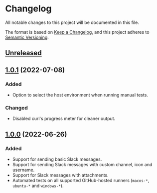 # Changelog

All notable changes to this project will be documented in this file.

The format is based on [Keep a Changelog](https://keepachangelog.com/en/1.0.0/),
and this project adheres to [Semantic Versioning](https://semver.org/spec/v2.0.0.html).

## [Unreleased]

## [1.0.1] (2022-07-08)

### Added
- Option to select the host environment when running manual tests.

### Changed
- Disabled curl's progress meter for cleaner output.

## [1.0.0] (2022-06-26)

### Added
- Support for sending basic Slack messages.
- Support for sending Slack messages with custom channel, icon and username.
- Support for Slack messages with attachments.
- Automated tests on all supported GitHub-hosted runners (`macos-*`, `ubuntu-*` and `windows-*`).

[unreleased]: https://github.com/pcolby/post-to-slack/compare/v1.0.1...HEAD
[1.0.1]: https://github.com/pcolby/post-to-slack/releases/tag/v1.0.1
[1.0.0]: https://github.com/pcolby/post-to-slack/releases/tag/v1.0.0
